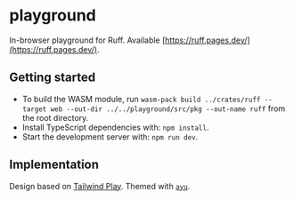 # playground

In-browser playground for Ruff. Available [https://ruff.pages.dev/](https://ruff.pages.dev/).

## Getting started

* To build the WASM module, run `wasm-pack build ../crates/ruff --target web --out-dir ../../playground/src/pkg --out-name ruff` from the
  root directory.
* Install TypeScript dependencies with: `npm install`.
* Start the development server with: `npm run dev`.

## Implementation

Design based on [Tailwind Play](https://play.tailwindcss.com/). Themed with [`ayu`](https://github.com/dempfi/ayu).
